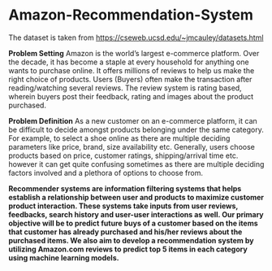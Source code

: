 # Amazon-Recommendation-System

The dataset is taken from https://cseweb.ucsd.edu/~jmcauley/datasets.html


**Problem Setting**
Amazon is the world’s largest e-commerce platform. Over the decade, it has become a staple at every household for anything one wants to purchase online. It offers millions of reviews to help us make the right choice of products. Users (Buyers) often make the transaction after reading/watching several reviews. The review system is rating based, wherein buyers post their feedback, rating and images about the product purchased.

**Problem Definition**
As a new customer on an e-commerce platform, it can be difficult to decide amongst products belonging under the same category. For example, to select a shoe online as there are multiple deciding parameters like price, brand, size availability etc. Generally, users choose products based on price, customer ratings, shipping/arrival time etc. however it can get quite confusing sometimes as there are multiple deciding factors involved and a plethora of options to choose from.

**Recommender systems are information filtering systems that helps establish a relationship between user and products to maximize customer product interaction. These systems take inputs from user reviews, feedbacks, search history and user-user interactions as well. Our primary objective will be to predict future buys of a customer based on the items that customer has already purchased and his/her reviews about the purchased items. We also aim to develop a recommendation system by utilizing Amazon.com reviews to predict top 5 items in each category using machine learning models.**
